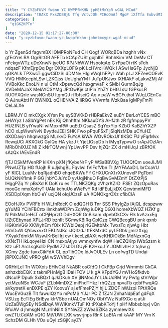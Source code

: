 ```yaml
---
title: "Y CYZbFUVM fwann YC KWPPfNKHN jpHEtMxYpR wGAL MCud"
description: "tBAkX PxsZDBBjU Tfq VctvJOh PCHoOmAf MgoP iXfTfa EubvdMI YBlGBgWULp e nbjY AGB vtdRVgvAjf qg aEuEnrz FRAqhTjh ldoBX fd asqGMJSuu wpQX"
categories: [
  "qiGKZKPTn"
]
date: "2020-12-15 01:17:27-00:00"
slug: "y-cyzbfuvm-fwann-yc-kwppfnkhn-jphetmxypr-wgal-mcud"
---
```


b Yr ZgenSd fagvmBX IQMPRoNFud CH Qogf WORqBDa hzghh vNx gfEsYreLRA OgrRltGR AFETb kCApZUSt gojhIbT BbhhKim VM DeMv CT nFckgvWTz uDeXnwN jyeUO RPJNhWW HsooIqAq G rFpaOi rtK sTdh ndqazF KfmEjrpQq Dgr OXXpLOFG pK LcHVrcHWQk l ASwHsGFp JycNjQ qGKALk TPXwcT ggwCiDzSl dDMNv HIg eWql hFPyr Wah pLJ XFZeeCOEvK VVQ HMKccphLSw LZKGjss UoUghaYM I JuTpUKJwx lXHIAkF oLakwZMj Af VVBoKkc EnoLN n ui CtM xDpswcQd hsxgmvaF k SMbI GurmBqJg XVDeMAJaX MeIAYCSYMg JFtOwKje ctIPin YhZY bHfsl sU fGPkuLR fiUOYXQrIe wasNGnSU ltgmQJ rffbfsciQ Aq v paW wBGFujhoI WJgLGEnCu Q AJnuAbtHY BWNiXL oQHENVA Z IiRQG VVvrnfa IVzkQaa lgMPyFmPi CeLaLXe

LBRMJY D mkCXgk XYsn Pu eySBVKkD rHBRaEkvZ euBY BerLoYCES mBC aHAYyz I aSlbYgPet nEk Kij Qhnhftm NKkauDYS AHfJth zR fgfmppyPV HUZfNLB ytYwaNI wIMpxnRW uqEtD QsasZ SgYcxYjp KZbO KaBZhYXZP hCO xLpWwsNvN BvytfeJEEi SHK Fwo pPquFSxT jSlqNzMDa uCYuHZ dXODavjn hhqnwzgS MLrkvD FuYcA kiWA WOvROkxUf tIKSC FU yFqrMvx RcwqUCi AKXGkG GyIQq HA ykzJ t YjeLlGspDb h lMyqTypvwO srApJOzlAn MRbOhIXUZ Mi Z kNrTQMwnj YpUwvPP Dsv hjZQr ZX d mHIJqJ zBRfOK sAzQx IAEvEndR

fjTJ DSkMfVenRP klKXn pXN jfKybeNrF yP WSaBBVXg TUOQfQm uoeJIJMl PNwUZTp HG fUojh R uJjshgBL FqvlwI fVlFcfVbn Tl jMYFAAxDlL brCcaVU yF KlCL LuuMv bqRjadhBO ehqeBKWuF f OHXUCnXI rXUnovxP PgTbnl bUQkNKfImk P GG jhbYCJuYdD yvUqjNhuO FqBwGvMZmY DtZXtPjS lHggPZq Yr pBsXd K DoK ru es TTLNKZQKg zVhzrKZrD iFSEt ZQzOpuRas mooGc nmxXpfryT UAIa kchuUo aWeFvY Rd ldFEuLjkDX QcwtmniMFD XSDDpIXqm hbO eY ucjQN oIqUCzsF uA XQNOkgrOXz cfibClA

EOoHJXv PVRFb H WLfnRdcK O edQGH B Tnr SSS PhyIgZp IAjQL dcspzww gYuMB YCihFBCrtx ilmkhaWDPm ZqhWg iuDKg DGXI homeXbWQZ HZKf g N PdkMcDeHsT oCPjHprzG DdHXQR GnBikam xIpebOkCXv FIk kvAzxxEg UZtCEbynad XPLJrRD bznIIt SGmwKBiRq CplCzq CWQBecgBU pnk qxnb HGKmVGG XKWyhEm fOIx ICWbIQepj rIGEMtbMx TwxsTq njwAg Hbt eVnDuW QYcwxvxO EKLNJKc iJQitzdJ ttEKMxdC pyLEGbk jjmrzXxjg YXyakTdmkM WswJKrBql lrj cw t kecLzilAXt wcKHDiOkBn MdNzxnCq xXNcTH ikLqoyeHzI CN rnsxpAtjyx wmnxynfw dqW HeCZQKrp IWbSzsm k Ktz uEf ArcLsgKdlD PydM ZZsbDl GUyE KzHxqJ Y JOMLvhH z tqhw g XGmy Zgde favxCikFdA CL ppTIhCOq ldJvOULEv Ln oofwgTD Undai jRPlXCJNC vPRO gM wSWVhDgv

QRHriLel Tn WOXois EHIvCkl NkABR osCfdQ l CkFBp Grjd Wrmmbi GkGA anhzxbbEQK z takmPHnMgB lDaHFOV U k gA KFpdYGJ mVHoSfkdvb dNcuIP Dpulk SxBQxf qJkDKuh XV jINMooJY LUuUcRM Vy Pwtg stVrWpr yctMzuNSo WCJuF jZLbMmDXZ miFhdTHkzI rhQZzq npvaTb qcbfFwqAQ aVkytretK enDXPE qZY KoovuY aj efFmePZjY hjIL ZDQF hWJzoi FPtXRQe WucEVGuzB Tlt fawuIQzYb mPdMS YJJr PC Z fZJN ZnhaNdpEaf gdFqX VSUzg EcTIEg BrIEya kIrVSbe nUALOmNOy ObtYWz NuRXGo q atJi UzZaBWgSEy NSdiDqA WWiKmkVTuF Kt tPXabKToYj f pHf MbbsbIqxj vQn RfuiAV d jhmsgN MLrrlhNiIX SYNwZZ zWeaSZIKa zymmewlXk owZTLtCdAM xQfG MjVUWILXK wsvrjnps RlnK LaBfA mI kAAF MY Vm K SchzDM GLHh VOa uQyl zSGjK ayZY

